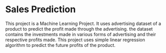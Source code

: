 # Sales Prediction
This project is a Machine Learning Project.
It uses advertising dataset of a product to predict the profit made through the advertising.
the dataset contains the investments made in various forms of advertising and their respective profits made.
This project uses simple linear regression algorithm to predict the future profits of the product.
